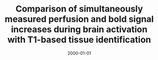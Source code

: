 ---
title: "Comparison of simultaneously measured perfusion and bold signal increases during brain activation with T1-based tissue identification"
date: 2000-01-01
authors_string: W. Luh, E. Wong, Peter Bandettini, B. Ward, J. Hyde
authors:
   - W. Luh
   - E. Wong
   - Peter Bandettini
   - B. Ward
   - J. Hyde
author_ids:
   - peter_bandettini
journal: 'Magnetic Resonance in Medicine'
volume: 44
issue: 
pages: 137-143
book_title: ''
publisher: ''
abstract: ''
project_id: 
paper_url: 
doi: 
data_loc: ''
code_loc: ''
file: '/assets/publications//assets/publications/'
file_name: '/assets/publications/'
type: journal_article
pub_str: ' (2000) Magnetic Resonance in Medicine 44: 137-143'
layout: publication 
---